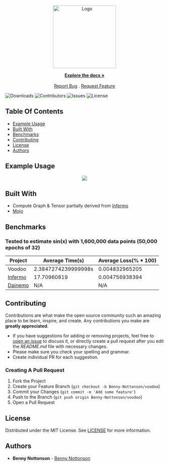 <br/>
<p align="center">
  <a href="https://github.com/Benny-Nottonson/voodoo">
    <img src="https://github.com/Benny-Nottonson/voodoo/assets/112336374/47703109-a02d-4c70-8561-49eacf1df8a6" alt="Logo" width="200" height="200">
  </a>

  <p align="center">
    <a href="https://github.com/Benny-Nottonson/voodoo/wiki"><strong>Explore the docs »</strong></a>
    <br/>
    <br/>
    <a href="https://github.com/Benny-Nottonson/voodoo/issues">Report Bug</a>
    .
    <a href="https://github.com/Benny-Nottonson/voodoo/issues">Request Feature</a>
  </p>
</p>

![Downloads](https://img.shields.io/github/downloads/Benny-Nottonson/voodoo/total) ![Contributors](https://img.shields.io/github/contributors/Benny-Nottonson/voodoo?color=dark-green) ![Issues](https://img.shields.io/github/issues/Benny-Nottonson/voodoo) ![License](https://img.shields.io/github/license/Benny-Nottonson/voodoo) 

## Table Of Contents

* [Example Usage](#example-usage)
* [Built With](#built-with)
* [Benchmarks](#benchmarks)
* [Contributing](#contributing)
* [License](#license)
* [Authors](#authors)

## Example Usage
<p align="center">
  <img src="https://github.com/Benny-Nottonson/voodoo/assets/112336374/08d01776-f8c2-42c5-9e97-b8885dca5a95">
</p>

## Built With

* Compute Graph & Tensor partially derived from [Infermo](https://github.com/TilliFe/Infermo)
* [Mojo](https://github.com/modularml/mojo)

## Benchmarks
### Tested to estimate sin(x) with 1,600,000 data points (50,000 epochs of 32)

| Project   | Average Time(s) | Average Loss(% * 100) |
|----------|------------------|-----------------------|
| Voodoo   | 2.3847274239999998s      | 0.004832965205       |
| [Infermo](https://github.com/TilliFe/Infermo)  | 17.70960819      | 0.004756938394       |
| [Dainemo](https://github.com/StijnWoestenborghs/dainemo)  | N/A               | N/A        |

## Contributing

Contributions are what make the open source community such an amazing place to be learn, inspire, and create. Any contributions you make are **greatly appreciated**.
* If you have suggestions for adding or removing projects, feel free to [open an issue](https://github.com/Benny-Nottonson/voodoo/issues/new) to discuss it, or directly create a pull request after you edit the *README.md* file with necessary changes.
* Please make sure you check your spelling and grammar.
* Create individual PR for each suggestion.

### Creating A Pull Request

1. Fork the Project
2. Create your Feature Branch (`git checkout -b Benny-Nottonson/voodoo`)
3. Commit your Changes (`git commit -m 'Add some feature'`)
4. Push to the Branch (`git push origin Benny-Nottonson/voodoo`)
5. Open a Pull Request

## License

Distributed under the MIT License. See [LICENSE](https://github.com/Benny-Nottonson/voodoo/blob/main/LICENSE) for more information.

## Authors

* **Benny Nottonson**  - [Benny Nottonson](https://github.com/Benny-Nottonson/Benny-Nottonson)
